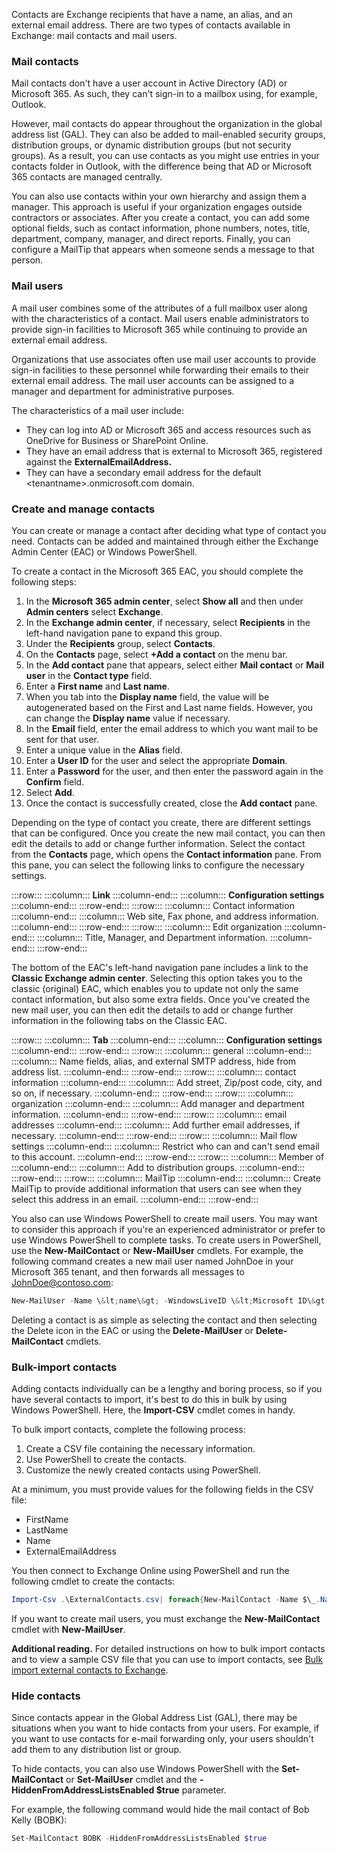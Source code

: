 Contacts are Exchange recipients that have a name, an alias, and an external email address. There are two types of contacts available in Exchange: mail contacts and mail users.

### Mail contacts

Mail contacts don't have a user account in Active Directory (AD) or Microsoft 365. As such, they can't sign-in to a mailbox using, for example, Outlook.

However, mail contacts do appear throughout the organization in the global address list (GAL). They can also be added to mail-enabled security groups, distribution groups, or dynamic distribution groups (but not security groups). As a result, you can use contacts as you might use entries in your contacts folder in Outlook, with the difference being that AD or Microsoft 365 contacts are managed centrally.

You can also use contacts within your own hierarchy and assign them a manager. This approach is useful if your organization engages outside contractors or associates. After you create a contact, you can add some optional fields, such as contact information, phone numbers, notes, title, department, company, manager, and direct reports. Finally, you can configure a MailTip that appears when someone sends a message to that person.

### Mail users

A mail user combines some of the attributes of a full mailbox user along with the characteristics of a contact. Mail users enable administrators to provide sign-in facilities to Microsoft 365 while continuing to provide an external email address.

Organizations that use associates often use mail user accounts to provide sign-in facilities to these personnel while forwarding their emails to their external email address. The mail user accounts can be assigned to a manager and department for administrative purposes.

The characteristics of a mail user include:

 -  They can log into AD or Microsoft 365 and access resources such as OneDrive for Business or SharePoint Online.
 -  They have an email address that is external to Microsoft 365, registered against the **ExternalEmailAddress.**
 -  They can have a secondary email address for the default &lt;tenantname&gt;.onmicrosoft.com domain.

### Create and manage contacts

You can create or manage a contact after deciding what type of contact you need. Contacts can be added and maintained through either the Exchange Admin Center (EAC) or Windows PowerShell.

To create a contact in the Microsoft 365 EAC, you should complete the following steps:

1.  In the **Microsoft 365 admin center**, select **Show all** and then under **Admin centers** select **Exchange**.
2.  In the **Exchange admin center**, if necessary, select **Recipients** in the left-hand navigation pane to expand this group.
3.  Under the **Recipients** group, select **Contacts**.
4.  On the **Contacts** page, select **+Add a contact** on the menu bar.
5.  In the **Add contact** pane that appears, select either **Mail contact** or **Mail user** in the **Contact type** field.
6.  Enter a **First name** and **Last name**.
7.  When you tab into the **Display name** field, the value will be autogenerated based on the First and Last name fields. However, you can change the **Display name** value if necessary.
8.  In the **Email** field, enter the email address to which you want mail to be sent for that user.
9.  Enter a unique value in the **Alias** field.
10. Enter a **User ID** for the user and select the appropriate **Domain**.
11. Enter a **Password** for the user, and then enter the password again in the **Confirm** field.
12. Select **Add**.
13. Once the contact is successfully created, close the **Add contact** pane.

Depending on the type of contact you create, there are different settings that can be configured. Once you create the new mail contact, you can then edit the details to add or change further information. Select the contact from the **Contacts** page, which opens the **Contact information** pane. From this pane, you can select the following links to configure the necessary settings.

:::row:::
  :::column:::
    **Link**
  :::column-end:::
  :::column:::
    **Configuration settings**
  :::column-end:::
:::row-end:::
:::row:::
  :::column:::
    Contact information
  :::column-end:::
  :::column:::
    Web site, Fax phone, and address information.
  :::column-end:::
:::row-end:::
:::row:::
  :::column:::
    Edit organization
  :::column-end:::
  :::column:::
    Title, Manager, and Department information.
  :::column-end:::
:::row-end:::


The bottom of the EAC's left-hand navigation pane includes a link to the **Classic Exchange admin center**. Selecting this option takes you to the classic (original) EAC, which enables you to update not only the same contact information, but also some extra fields. Once you've created the new mail user, you can then edit the details to add or change further information in the following tabs on the Classic EAC.

:::row:::
  :::column:::
    **Tab**
  :::column-end:::
  :::column:::
    **Configuration settings**
  :::column-end:::
:::row-end:::
:::row:::
  :::column:::
    general
  :::column-end:::
  :::column:::
    Name fields, alias, and external SMTP address, hide from address list.
  :::column-end:::
:::row-end:::
:::row:::
  :::column:::
    contact information
  :::column-end:::
  :::column:::
    Add street, Zip/post code, city, and so on, if necessary.
  :::column-end:::
:::row-end:::
:::row:::
  :::column:::
    organization
  :::column-end:::
  :::column:::
    Add manager and department information.
  :::column-end:::
:::row-end:::
:::row:::
  :::column:::
    email addresses
  :::column-end:::
  :::column:::
    Add further email addresses, if necessary.
  :::column-end:::
:::row-end:::
:::row:::
  :::column:::
    Mail flow settings
  :::column-end:::
  :::column:::
    Restrict who can and can't send email to this account.
  :::column-end:::
:::row-end:::
:::row:::
  :::column:::
    Member of
  :::column-end:::
  :::column:::
    Add to distribution groups.
  :::column-end:::
:::row-end:::
:::row:::
  :::column:::
    MailTip
  :::column-end:::
  :::column:::
    Create MailTip to provide additional information that users can see when they select this address in an email.
  :::column-end:::
:::row-end:::


You also can use Windows PowerShell to create mail users. You may want to consider this approach if you're an experienced administrator or prefer to use Windows PowerShell to complete tasks. To create users in PowerShell, use the **New-MailContact** or **New-MailUser** cmdlets. For example, the following command creates a new mail user named JohnDoe in your Microsoft 365 tenant, and then forwards all messages to JohnDoe@contoso.com:

```powershell
New-MailUser -Name \&lt;name\&gt; -WindowsLiveID \&lt;Microsoft ID\&gt; -Password (ConvertTo-SecureString -String &#39;\&lt;password\&gt;&#39; -AsPlainText -Force) -ExternalEmailAddress johndoe@contoso.com
```

Deleting a contact is as simple as selecting the contact and then selecting the Delete icon in the EAC or using the **Delete-MailUser** or **Delete-MailContact** cmdlets.

### Bulk-import contacts

Adding contacts individually can be a lengthy and boring process, so if you have several contacts to import, it's best to do this in bulk by using Windows PowerShell. Here, the **Import-CSV** cmdlet comes in handy.

To bulk import contacts, complete the following process:

1.  Create a CSV file containing the necessary information.
2.  Use PowerShell to create the contacts.
3.  Customize the newly created contacts using PowerShell.

At a minimum, you must provide values for the following fields in the CSV file:

 -  FirstName
 -  LastName
 -  Name
 -  ExternalEmailAddress

You then connect to Exchange Online using PowerShell and run the following cmdlet to create the contacts:

```powershell
Import-Csv .\ExternalContacts.csv| foreach{New-MailContact -Name $\_.Name -DisplayName $\_.Name -ExternalEmailAddress $\_.ExternalEmailAddress -FirstName $\_.FirstName -LastName $\_.LastName}
```

If you want to create mail users, you must exchange the **New-MailContact** cmdlet with **New-MailUser**.

**Additional reading.** For detailed instructions on how to bulk import contacts and to view a sample CSV file that you can use to import contacts, see [Bulk import external contacts to Exchange](/microsoft-365/compliance/bulk-import-external-contacts?azure-portal=true).

### Hide contacts

Since contacts appear in the Global Address List (GAL), there may be situations when you want to hide contacts from your users. For example, if you want to use contacts for e-mail forwarding only, your users shouldn't add them to any distribution list or group.

To hide contacts, you can also use Windows PowerShell with the **Set-MailContact** or **Set-MailUser** cmdlet and the **-HiddenFromAddressListsEnabled $true** parameter.

For example, the following command would hide the mail contact of Bob Kelly (BOBK):

```powershell
Set-MailContact BOBK -HiddenFromAddressListsEnabled $true
```
